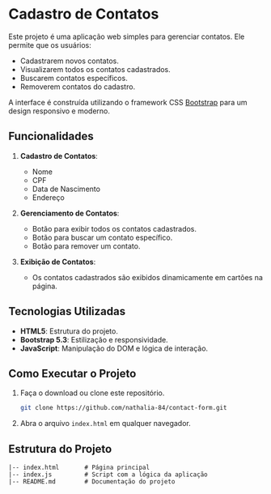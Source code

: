 # Cadastro de Contatos

Este projeto é uma aplicação web simples para gerenciar contatos. Ele permite que os usuários:

- Cadastrarem novos contatos.
- Visualizarem todos os contatos cadastrados.
- Buscarem contatos específicos.
- Removerem contatos do cadastro.

A interface é construída utilizando o framework CSS [Bootstrap](https://getbootstrap.com/) para um design responsivo e moderno.

## Funcionalidades

1. **Cadastro de Contatos**:
   - Nome
   - CPF
   - Data de Nascimento
   - Endereço

2. **Gerenciamento de Contatos**:
   - Botão para exibir todos os contatos cadastrados.
   - Botão para buscar um contato específico.
   - Botão para remover um contato.

3. **Exibição de Contatos**:
   - Os contatos cadastrados são exibidos dinamicamente em cartões na página.

## Tecnologias Utilizadas

- **HTML5**: Estrutura do projeto.
- **Bootstrap 5.3**: Estilização e responsividade.
- **JavaScript**: Manipulação do DOM e lógica de interação.

## Como Executar o Projeto

1. Faça o download ou clone este repositório.
   ```bash
   git clone https://github.com/nathalia-84/contact-form.git
   ```

2. Abra o arquivo `index.html` em qualquer navegador.

## Estrutura do Projeto

```
|-- index.html       # Página principal
|-- index.js         # Script com a lógica da aplicação
|-- README.md        # Documentação do projeto
```


